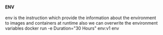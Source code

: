 #### ENV ####
env is the instruction which provide the information about the environment to images and containers
at runtime also we can overwrite the environment variables
docker run -e Duration="30 Hours" env:v1 env